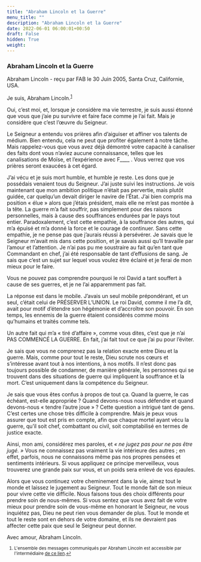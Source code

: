 ```yaml
---
title: "Abraham Lincoln et la Guerre"
menu_title: ""
description: "Abraham Lincoln et la Guerre"
date: 2022-06-01 06:00:01+00:50
draft: False
hidden: True
weight:
---
```

### Abraham Lincoln et la Guerre

Abraham Lincoln - reçu par FAB le 30 Juin 2005, Santa Cruz, Californie, USA.

Je suis, Abraham Lincoln.<sup id="a1">[1](#f1)</sup> 

Oui, c’est moi, et, lorsque je considère ma vie terrestre, je suis aussi étonné que vous que j’aie pu survivre et faire face comme je l’ai fait. Mais je considère que c’est l’œuvre du Seigneur.

Le Seigneur a entendu vos prières afin d’aiguiser et affiner vos talents de médium. Bien entendu, cela ne peut que profiter également à notre tâche. Mais rappelez-vous que vous avez déjà démontré votre capacité à canaliser des faits dont vous n’aviez aucune connaissance, telles que les canalisations de Moïse, et l’expérience avec F____ . Vous verrez que vos prières seront exaucées à cet égard.

J’ai vécu et je suis mort humble, et humble je reste. Les dons que je possédais venaient tous du Seigneur. J’ai juste suivi les instructions. Je vois maintenant que mon ambition politique n’était pas pervertie, mais plutôt guidée, car quelqu’un devait diriger le navire de l’État. J’ai bien compris ma position « élue » alors que j’étais président, mais elle ne m’est pas montée à la tête. La guerre m’a fait souffrir, pas simplement pour des raisons personnelles, mais à cause des souffrances endurées par le pays tout entier. Paradoxalement, c’est cette empathie, à la souffrance des autres, qui m’a épuisé et m’a donné la force et le courage de continuer. Sans cette empathie, je ne pense pas que j’aurais réussi à persévérer. Je savais que le Seigneur m’avait mis dans cette position, et je savais aussi qu’Il travaille par l’amour et l’attention. Je n’ai pas pu me soustraire au fait qu’en tant que Commandant en chef, j’ai été responsable de tant d’effusions de sang. Je sais que c’est un sujet sur lequel vous voulez être éclairé et je ferai de mon mieux pour le faire.

Vous ne pouvez pas comprendre pourquoi le roi David a tant souffert à cause de ses guerres, et je ne l’ai apparemment pas fait.

La réponse est dans le mobile. J’avais un seul mobile prépondérant, et un seul, c’était celui de PRÉSERVER L’UNION. Le roi David, comme il me l’a dit, avait pour motif d’étendre son hégémonie et d’accroître son pouvoir. En son temps, les ennemis de la guerre étaient considérés comme moins qu’humains et traités comme tels.

Un autre fait qui m’a « tiré d’affaire », comme vous dites, c’est que je n’ai PAS COMMENCÉ LA GUERRE. En fait, j’ai fait tout ce que j’ai pu pour l’éviter.

Je sais que vous ne comprenez pas la relation exacte entre Dieu et la guerre. Mais, comme pour tout le reste, Dieu scrute nos cœurs et s’intéresse avant tout à nos intentions, à nos motifs. Il n’est donc pas toujours possible de condamner, de manière générale, les personnes qui se trouvent dans des situations de guerre qui impliquent la souffrance et la mort. C’est uniquement dans la compétence du Seigneur.

Je sais que vous êtes confus à propos de tout ça. Quand la guerre, le cas échéant, est-elle appropriée ? Quand devons-nous nous défendre et quand devons-nous « tendre l’autre joue » ? Cette question a intrigué tant de gens. C’est certes une chose très difficile à comprendre. Mais je peux vous assurer que tout est pris en compte, afin que chaque mortel ayant vécu la guerre, qu’il soit chef, combattant ou civil, soit comptabilisé en termes de justice exacte.

Ainsi, mon ami, considérez mes paroles, et *« ne jugez pas pour ne pas être jugé. »* Vous ne connaissez pas vraiment la vie intérieure des autres ; en effet, parfois, nous ne connaissons même pas nos propres pensées et sentiments intérieurs. Si vous appliquez ce principe merveilleux, vous trouverez une grande paix sur vous, et un poids sera enlevé de vos épaules.

Alors que vous continuez votre cheminement dans la vie, aimez tout le monde et laissez le jugement au Seigneur. Tout le monde fait de son mieux pour vivre cette vie difficile. Nous faisons tous des choix différents pour prendre soin de nous-mêmes. Si vous sentez que vous avez fait de votre mieux pour prendre soin de vous-même en honorant le Seigneur, ne vous inquiétez pas, Dieu ne peut rien vous demander de plus. Tout le monde et tout le reste sont en dehors de votre domaine, et ils ne devraient pas affecter cette paix que seul le Seigneur peut donner.

Avec amour, Abraham Lincoln.
<small>

1. <large id="f1"> L'ensemble des messages communiqués par Abraham Lincoln est accessible par l'intermédiaire [de ce lien](/fr-contemporary-messages/6-3-fr-contemporary-messages-by-author/6-3-3-fr-former-american-presidents/).[↩](#a1)

